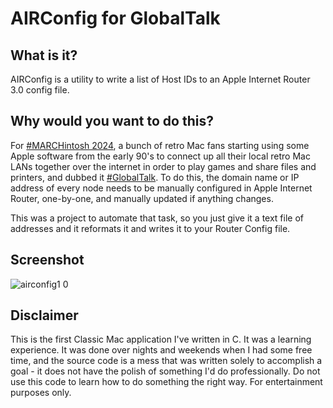 # AIRConfig for GlobalTalk

## What is it?

AIRConfig is a utility to write a list of Host IDs to an Apple Internet Router 3.0 config file.

## Why would you want to do this?

For [#MARCHintosh 2024](http://marchintosh.com), a bunch of retro Mac fans starting using some Apple software from the early 90's to connect up all their local retro Mac LANs together over the internet in order to play games and share files and printers, and dubbed it [#GlobalTalk](http://marchintosh.com/globaltalk.html). To do this, the domain name or IP address of every node needs to be manually configured in Apple Internet Router, one-by-one, and manually updated if anything changes.

This was a project to automate that task, so you just give it a text file of addresses and it reformats it and writes it to your Router Config file.

## Screenshot

![airconfig1 0](https://github.com/kalleboo/AIRConfig/assets/304806/994a06db-f6c6-49f6-a028-58f3594f3f29)

## Disclaimer

This is the first Classic Mac application I've written in C. It was a learning experience. It was done over nights and weekends when I had some free time, and the source code is a mess that was written solely to accomplish a goal - it does not have the polish of something I'd do professionally. Do not use this code to learn how to do something the right way. For entertainment purposes only.
